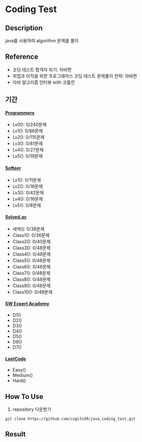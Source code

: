 # Coding Test

## Description
java를 사용하여 algorithm 문제를 풀이

## Reference
- 코딩 테스트 합격자 되기: 자바편
- 취업과 이직을 위한 프로그래머스 코딩 테스트 문제풀이 전략: 자바편
- 자바 알고리즘 인터뷰 with 코틀린

## 기간
#### [Programmers](https://school.programmers.co.kr/learn/challenges?order=recent)
- Lv0(): 0/240문제
- Lv1(): 0/86문제
- Lv2(): 0/115문제
- Lv3(): 0/81문제
- Lv4(): 0/27문제
- Lv5(): 0/19문제

#### [Softeer](https://softeer.ai/practice)
- Lv1(): 0/11문제
- Lv2(): 0/16문제
- Lv3(): 0/42문제
- Lv4(): 0/16문제
- Lv5(): 0/8문제

#### [Solved.ac](https://solved.ac/class)
- 새싹(): 0/38문제
- Class1(): 0/36문제
- Class2(): 0/40문제
- Class3(): 0/48문제
- Class4(): 0/48문제
- Class5(): 0/48문제
- Class6(): 0/48문제
- Class7(): 0/48문제
- Class8(): 0/48문제
- Class9(): 0/48문제
- Class10(): 0/48문제

#### [SW Expert Academy](https://swexpertacademy.com/main/main.do)
- D1()
- D2()
- D3()
- D4()
- D5()
- D6()
- D7()

#### [LeetCode](https://leetcode.com/problemset/)
- Easy()
- Medium()
- Hard()

## How To Use
1) repository 다운받기
```
git clone https://github.com/cogito30/java_coding_test.git
```

## Result

